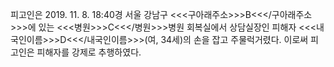 피고인은 2019. 11. 8. 18:40경 서울 강남구 <<<구아래주소>>>B<<</구아래주소>>>에 있는 <<<병원>>>C<<</병원>>>병원 회복실에서 상담실장인 피해자 <<<내국인이름>>>D<<</내국인이름>>>(여, 34세)의 손을 잡고 주물럭거렸다.
이로써 피고인은 피해자를 강제로 추행하였다.